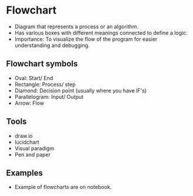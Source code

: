 # Flowchart
- Diagram that represents a process or an algorithm.
- Has various boxes with different meanings connected to define a logic.
- Importance: To visualize the flow of the program for easier understanding and debugging.

## Flowchart symbols
- Oval: Start/ End
- Rectangle: Process/ step
- Diamond: Decision point (usually where you have IF's)
- Parallelogram: Input/ Output
- Arrow: Flow

## Tools
- draw.io
- lucidchart
- Visual paradigm
- Pen and paper

## Examples
- Example of flowcharts are on notebook.
